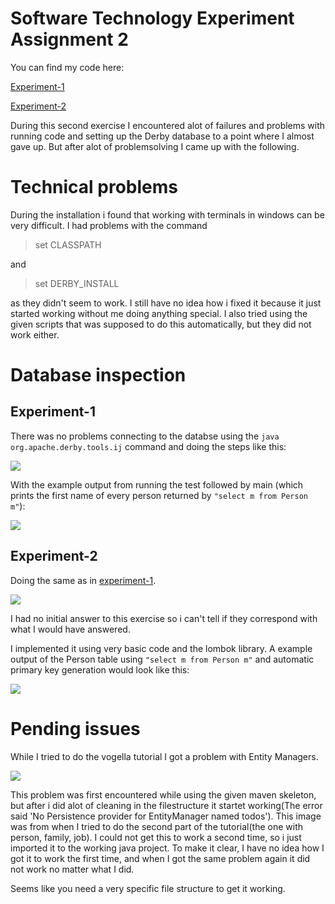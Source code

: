 
# Software Technology Experiment Assignment 2

You can find my code here: 

[Experiment-1](https://github.com/runalmaas/DAT250-Experiment-1-Application-using-JPA)

[Experiment-2](https://github.com/runalmaas/DAT250-Experiment-2-Banking-Credit-Card-example-JPA)


During this second exercise I encountered alot of failures and problems with running code and setting up the Derby database to a point where I almost gave up. But after alot of problemsolving I came up with the following. 


# Technical problems

During the installation i found that working with terminals in windows can be very difficult. I had problems with the command
> set CLASSPATH

and

> set DERBY_INSTALL

as they didn't seem to work. I still have no idea how i fixed it because it just started working without me doing anything special. I also tried using the given scripts that was supposed to do this automatically, but they did not work either. 


# Database inspection

## __Experiment-1__

There was no problems connecting to the databse using the ```java org.apache.derby.tools.ij``` command and doing the steps like this:

![](https://cdn.discordapp.com/attachments/486595954582093827/750753919444975726/Untitled3452345.png)

With the example output from running the test followed by main (which prints the first name of every person returned by ```"select m from Person m"```):

![](https://cdn.discordapp.com/attachments/486595954582093827/750754409234825246/unknown.png)


## __Experiment-2__

Doing the same as in [experiment-1](#experiment-1).

![](https://scontent.fsvg2-1.fna.fbcdn.net/v/t1.15752-0/p480x480/118700656_313089599768923_8076000796560856623_n.png?_nc_cat=108&_nc_sid=b96e70&_nc_ohc=KCB9ttHkmrUAX-nBxA7&_nc_ht=scontent.fsvg2-1.fna&oh=79df4eed8f2a78681b2c33756d33f34f&oe=5F73B6DA)

I had no initial answer to this exercise so i can't tell if they correspond with what I would have answered.

I implemented it using very basic code and the lombok library. A example output of the Person table using ```"select m from Person m"``` and automatic primary key generation would look like this:

![](https://scontent.fsvg2-1.fna.fbcdn.net/v/t1.15752-9/118763634_600996587254987_2231878769238934403_n.png?_nc_cat=110&_nc_sid=b96e70&_nc_ohc=HBp7vcWmrvQAX-gziVC&_nc_ht=scontent.fsvg2-1.fna&oh=9e3df44cb94c6e70ac5dc2b7940623b2&oe=5F74E877)

# Pending issues
While I tried to do the vogella tutorial I got a problem with Entity Managers. 

![](https://scontent.fsvg2-1.fna.fbcdn.net/v/t1.15752-9/118709590_692925054657296_318132931294852922_n.png?_nc_cat=100&_nc_sid=b96e70&_nc_ohc=Q6eboZn0hdoAX98iExv&_nc_ht=scontent.fsvg2-1.fna&oh=3c1c94e575ba03ecd17b40ff0971be9d&oe=5F7681D7)

This problem was first encountered while using the given maven skeleton, but after i did alot of cleaning in the filestructure it startet working(The error said 'No Persistence provider for EntityManager named todos'). This image was from when I tried to do the second part of the tutorial(the one with person, family, job). I could not get this to work a second time, so i just imported it to the working java project. To make it clear, I have no idea how I got it to work the first time, and when I got the same problem again it did not work no matter what I did.

Seems like you need a very specific file structure to get it working.



